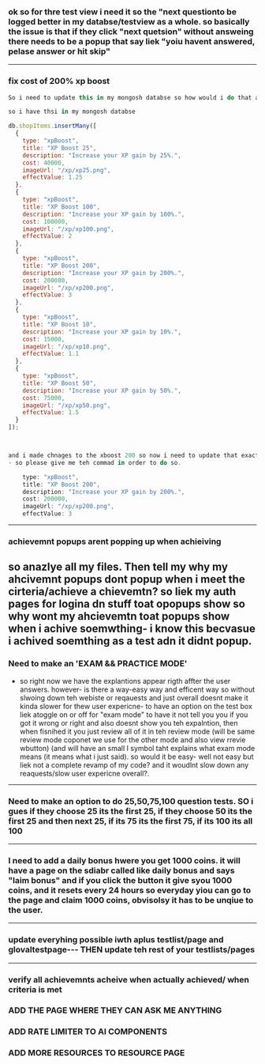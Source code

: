 
### ok so for thre test view i need it so the "next questionto be  logged better in my databse/testview as a whole. so basically  the issue is that if they click "next quetsion" without answeing there needs to be a popup that say liek "yoiu havent answered, pelase answer or hit skip" 
-----------------------
### fix cost of 200% xp boost

```js
So i need to update this in my mongosh databse so how would i do that and give me teh update command please

so i have thsi in my mongosh databse

db.shopItems.insertMany([
  {
    type: "xpBoost",
    title: "XP Boost 25",
    description: "Increase your XP gain by 25%.",
    cost: 40000,
    imageUrl: "/xp/xp25.png",
    effectValue: 1.25
  },
  {
    type: "xpBoost",
    title: "XP Boost 100",
    description: "Increase your XP gain by 100%.",
    cost: 100000,
    imageUrl: "/xp/xp100.png",
    effectValue: 2
  },
  {
    type: "xpBoost",
    title: "XP Boost 200",
    description: "Increase your XP gain by 200%.",
    cost: 200000,
    imageUrl: "/xp/xp200.png",
    effectValue: 3
  },
  {
    type: "xpBoost",
    title: "XP Boost 10",
    description: "Increase your XP gain by 10%.",
    cost: 15000,
    imageUrl: "/xp/xp10.png",
    effectValue: 1.1
  },
  {
    type: "xpBoost",
    title: "XP Boost 50",
    description: "Increase your XP gain by 50%.",
    cost: 75000,
    imageUrl: "/xp/xp50.png",
    effectValue: 1.5
  }
]);



and i made chnages to the xboost 200 so now i need to update that exact item specifuxally but nto affec any of the others
- so please give me teh commad in order to do so.

    type: "xpBoost",
    title: "XP Boost 200",
    description: "Increase your XP gain by 200%.",
    cost: 200000,
    imageUrl: "/xp/xp200.png",
    effectValue: 3


```
--------------------------
### achievemnt popups arent popping up when achieiving
so anazlye all my files. Then tell my why my ahcivemnt popups dont popup when i meet the cirteria/achieve a chievemtn? so liek my auth pages for logina dn stuff toat opopups show so why wont my ahcievemtn toat popups show when i achive soemwthing- i know this becvasue i achived soemthing as a test adn it didnt popup.
------------------------------------------------
### Need to make an 'EXAM && PRACTICE MODE'
- so right now we have the explantions appear rigth affter the user answers. however- is there a way-easy way and efficent way so without slwoing down teh webiste or reqauests and just overall doesnt make it kinda slower for thew user expericne- to have an option on the test box liek atoggle on or off for "exam mode" to have it not tell you you if you got it wrong or right and also doesnt show you teh expalntion, then when fisnihed it you just review all of it in teh review mode (will be same review mode coponet we use for the other mode and also view rrevie wbutton) (and will have an small I symbol taht explains what exam mode means (it means what i just said). so would it be easy- well not easy but liek not a complete revamp of my code? and it woudlnt slow down any reaquests/slow user expericne overall?.
-------------------------------------------------
### Need to make an option to do 25,50,75,100 question tests. SO i gues if they choose 25 its the first 25, if they choose 50 its the first 25 and then next 25, if its 75 its the first 75, if its 100 its all 100
----------------------------------------------------------------------------------------------------------------------------------------------------------------------------------
### I need to add a daily bonus hwere you get 1000 coins. it will have a page on the sdiabr called like daily bonus and says "laim bonus" and if you click the button it give syou 1000 coins, and it resets every 24 hours so everyday yiou can go to the page and claim 1000 coins, obvisolsy it has to be unqiue to the user.
-----------------------------------------------------------------------------------------
### update everyhing possible iwth aplus testlist/page and glovaltestpage--- THEN update teh rest of your testlists/pages
-------------------------------------------------------------------------------------------------------------------------
### verify all achievemnts acheive when actually achieved/ when criteria is met


### ADD THE PAGE WHERE THEY CAN ASK ME ANYTHING 

### ADD RATE LIMITER TO AI COMPONENTS

### ADD MORE RESOURCES TO RESOURCE PAGE


